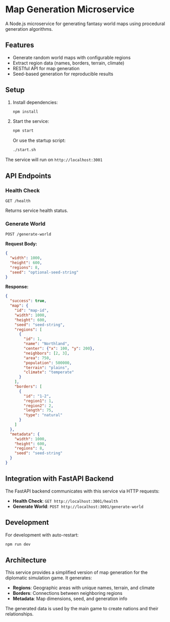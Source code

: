 # Map Generation Microservice

A Node.js microservice for generating fantasy world maps using procedural generation algorithms.

## Features

- Generate random world maps with configurable regions
- Extract region data (names, borders, terrain, climate)
- RESTful API for map generation
- Seed-based generation for reproducible results

## Setup

1. Install dependencies:
   ```bash
   npm install
   ```

2. Start the service:
   ```bash
   npm start
   ```

   Or use the startup script:
   ```bash
   ./start.sh
   ```

The service will run on `http://localhost:3001`

## API Endpoints

### Health Check
```
GET /health
```
Returns service health status.

### Generate World
```
POST /generate-world
```

**Request Body:**
```json
{
  "width": 1000,
  "height": 600,
  "regions": 8,
  "seed": "optional-seed-string"
}
```

**Response:**
```json
{
  "success": true,
  "map": {
    "id": "map-id",
    "width": 1000,
    "height": 600,
    "seed": "seed-string",
    "regions": [
      {
        "id": 1,
        "name": "Northland",
        "center": {"x": 100, "y": 200},
        "neighbors": [2, 3],
        "area": 750,
        "population": 500000,
        "terrain": "plains",
        "climate": "temperate"
      }
    ],
    "borders": [
      {
        "id": "1-2",
        "region1": 1,
        "region2": 2,
        "length": 75,
        "type": "natural"
      }
    ]
  },
  "metadata": {
    "width": 1000,
    "height": 600,
    "regions": 8,
    "seed": "seed-string"
  }
}
```

## Integration with FastAPI Backend

The FastAPI backend communicates with this service via HTTP requests:

- **Health Check**: `GET http://localhost:3001/health`
- **Generate World**: `POST http://localhost:3001/generate-world`

## Development

For development with auto-restart:
```bash
npm run dev
```

## Architecture

This service provides a simplified version of map generation for the diplomatic simulation game. It generates:

- **Regions**: Geographic areas with unique names, terrain, and climate
- **Borders**: Connections between neighboring regions
- **Metadata**: Map dimensions, seed, and generation info

The generated data is used by the main game to create nations and their relationships. 